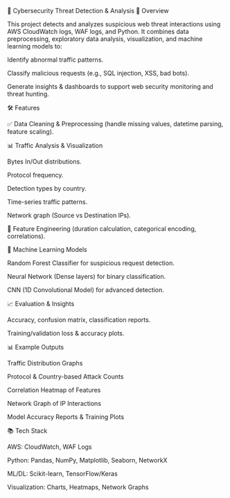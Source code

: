 🔐 Cybersecurity Threat Detection & Analysis
📌 Overview

This project detects and analyzes suspicious web threat interactions using AWS CloudWatch logs, WAF logs, and Python. It combines data preprocessing, exploratory data analysis, visualization, and machine learning models to:

Identify abnormal traffic patterns.

Classify malicious requests (e.g., SQL injection, XSS, bad bots).

Generate insights & dashboards to support web security monitoring and threat hunting.

🛠️ Features

✅ Data Cleaning & Preprocessing (handle missing values, datetime parsing, feature scaling).

📊 Traffic Analysis & Visualization

Bytes In/Out distributions.

Protocol frequency.

Detection types by country.

Time-series traffic patterns.

Network graph (Source vs Destination IPs).

🧩 Feature Engineering (duration calculation, categorical encoding, correlations).

🤖 Machine Learning Models

Random Forest Classifier for suspicious request detection.

Neural Network (Dense layers) for binary classification.

CNN (1D Convolutional Model) for advanced detection.

📈 Evaluation & Insights

Accuracy, confusion matrix, classification reports.

Training/validation loss & accuracy plots.

📊 Example Outputs

Traffic Distribution Graphs

Protocol & Country-based Attack Counts

Correlation Heatmap of Features

Network Graph of IP Interactions

Model Accuracy Reports & Training Plots

📚 Tech Stack

AWS: CloudWatch, WAF Logs

Python: Pandas, NumPy, Matplotlib, Seaborn, NetworkX

ML/DL: Scikit-learn, TensorFlow/Keras

Visualization: Charts, Heatmaps, Network Graphs
